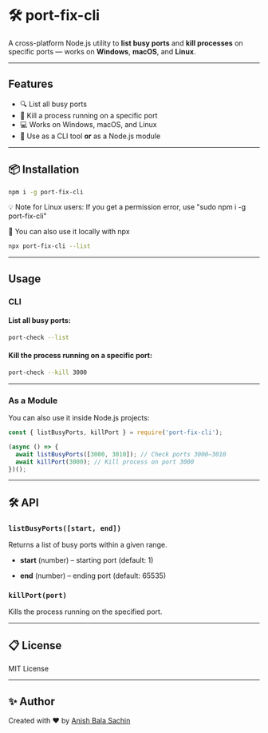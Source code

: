 # 🛠️ port-fix-cli

A cross-platform Node.js utility to **list busy ports** and **kill processes** on specific ports — works on **Windows**, **macOS**, and **Linux**.

---

## Features

- 🔍 List all busy ports  
- 🔪 Kill a process running on a specific port  
- 💻 Works on Windows, macOS, and Linux  
- 🧱 Use as a CLI tool **or** as a Node.js module  

---

## 📦 Installation

```bash
npm i -g port-fix-cli
````
💡 Note for Linux users:
If you get a permission error, use "sudo npm i -g port-fix-cli"

🔧 You can also use it locally with npx
```bash
npx port-fix-cli --list
```

---

## Usage

### CLI

#### List all busy ports:

```bash
port-check --list
```

#### Kill the process running on a specific port:

```bash
port-check --kill 3000
```

---

### As a Module

You can also use it inside Node.js projects:

```js
const { listBusyPorts, killPort } = require('port-fix-cli');

(async () => {
  await listBusyPorts([3000, 3010]); // Check ports 3000–3010
  await killPort(3000); // Kill process on port 3000
})();
```

---

## 🛠️ API

### `listBusyPorts([start, end])`

Returns a list of busy ports within a given range.

- **start** (number) – starting port (default: 1)
    
- **end** (number) – ending port (default: 65535)
    

### `killPort(port)`

Kills the process running on the specified port.

---

## 📋 License

MIT License

---

## ✨ Author

Created with ❤️ by [Anish Bala Sachin](https://github.com/sachinabs)
